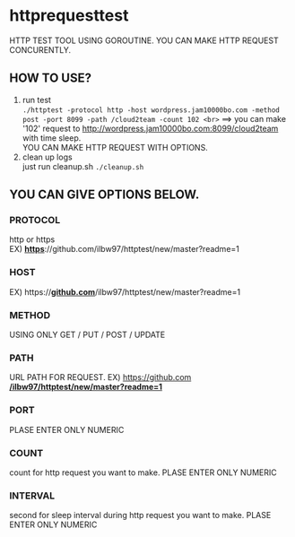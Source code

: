 # httprequesttest
HTTP TEST TOOL USING GOROUTINE.
YOU CAN MAKE HTTP REQUEST CONCURENTLY.

## HOW TO USE?
1. run test <br>
  ```./httptest -protocol http -host wordpress.jam10000bo.com -method post -port 8099 -path /cloud2team -count 102 <br>```
  ==> you can make '102' request to http://wordpress.jam10000bo.com:8099/cloud2team with time sleep. <br>
  YOU CAN MAKE HTTP REQUEST WITH OPTIONS.
2. clean up logs <br>
  just run cleanup.sh
  ```./cleanup.sh```

## YOU CAN GIVE OPTIONS BELOW.
### PROTOCOL
http or https<br>
EX) <u>**https**</u>://github.com/ilbw97/httptest/new/master?readme=1

### HOST
EX) https://<u>**github.com**</u>/ilbw97/httptest/new/master?readme=1

### METHOD
USING ONLY GET / PUT / POST / UPDATE

### PATH
URL PATH FOR REQUEST. 
EX) https://github.com <u>**/ilbw97/httptest/new/master?readme=1**</u>

### PORT
PLASE ENTER ONLY NUMERIC

### COUNT
count for http request you want to make.
PLASE ENTER ONLY NUMERIC

### INTERVAL
second for sleep interval during http request you want to make.
PLASE ENTER ONLY NUMERIC


